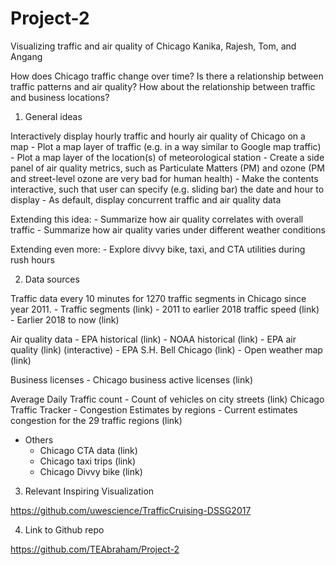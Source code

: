# Project-2
Visualizing traffic and air quality of Chicago
Kanika, Rajesh, Tom, and Angang

How does Chicago traffic change over time? Is there a relationship between traffic patterns and air quality? How about the relationship between traffic and business locations?

1. General ideas

Interactively display hourly traffic and hourly air quality of Chicago on a map
    - Plot a map layer of traffic (e.g. in a way similar to Google map traffic)
    - Plot a map layer of the location(s) of meteorological station
    - Create a side panel of air quality metrics, such as Particulate Matters (PM) and ozone (PM and street-level ozone are very bad for human health)
    - Make the contents interactive, such that user can specify (e.g. sliding bar) the date and hour to display
    - As default, display concurrent traffic and air quality data

Extending this idea:
    - Summarize how air quality correlates with overall traffic
    - Summarize how air quality varies under different weather conditions

Extending even more:
    - Explore divvy bike, taxi, and CTA utilities during rush hours

2. Data sources

Traffic data every 10 minutes for 1270 traffic segments in Chicago since year 2011.
    - Traffic segments (link)
    - 2011 to earlier 2018 traffic speed (link)
    - Earlier 2018 to now (link)

Air quality data
    - EPA historical (link)
    - NOAA historical (link)
    - EPA air quality (link) (interactive)
    - EPA S.H. Bell Chicago (link)
    - Open weather map (link)

Business licenses
    - Chicago business active licenses (link)

Average Daily Traffic count
     - Count of vehicles on city streets (link)
Chicago Traffic Tracker - Congestion Estimates by regions
        - Current estimates congestion for the 29 traffic regions (link)

- Others
    - Chicago CTA data (link)
    - Chicago taxi trips (link)
    - Chicago Divvy bike (link)

 3. Relevant Inspiring Visualization

https://github.com/uwescience/TrafficCruising-DSSG2017




4. Link to Github repo

https://github.com/TEAbraham/Project-2



